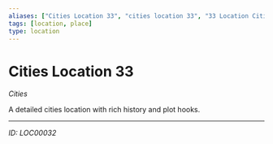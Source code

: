 ```yaml
---
aliases: ["Cities Location 33", "cities location 33", "33 Location Cities"]
tags: [location, place]
type: location
---
```


# Cities Location 33

*Cities*

A detailed cities location with rich history and plot hooks.

---
*ID: LOC00032*